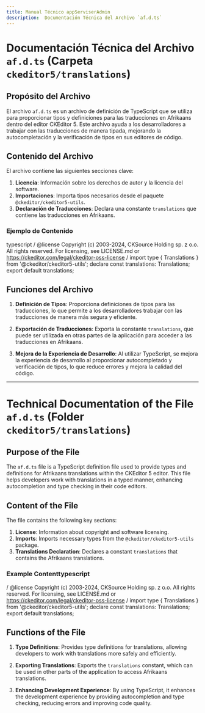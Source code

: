 ```yaml
---
title: Manual Técnico appServiserAdmin
description:  Documentación Técnica del Archivo `af.d.ts`
---
```


# Documentación Técnica del Archivo `af.d.ts` (Carpeta `ckeditor5/translations`)

## Propósito del Archivo
El archivo `af.d.ts` es un archivo de definición de TypeScript que se utiliza para proporcionar tipos y definiciones para las traducciones en Afrikaans dentro del editor CKEditor 5. Este archivo ayuda a los desarrolladores a trabajar con las traducciones de manera tipada, mejorando la autocompletación y la verificación de tipos en sus editores de código.

## Contenido del Archivo
El archivo contiene las siguientes secciones clave:

1. **Licencia**: Información sobre los derechos de autor y la licencia del software.
2. **Importaciones**: Importa tipos necesarios desde el paquete `@ckeditor/ckeditor5-utils`.
3. **Declaración de Traducciones**: Declara una constante `translations` que contiene las traducciones en Afrikaans.

### Ejemplo de Contenido
typescript
/
@license Copyright (c) 2003-2024, CKSource Holding sp. z o.o. All rights reserved.
For licensing, see LICENSE.md or https://ckeditor.com/legal/ckeditor-oss-license
/
import type { Translations } from '@ckeditor/ckeditor5-utils';
declare const translations: Translations;
export default translations;


## Funciones del Archivo
1. **Definición de Tipos**: Proporciona definiciones de tipos para las traducciones, lo que permite a los desarrolladores trabajar con las traducciones de manera más segura y eficiente.
  
2. **Exportación de Traducciones**: Exporta la constante `translations`, que puede ser utilizada en otras partes de la aplicación para acceder a las traducciones en Afrikaans.

3. **Mejora de la Experiencia de Desarrollo**: Al utilizar TypeScript, se mejora la experiencia de desarrollo al proporcionar autocompletado y verificación de tipos, lo que reduce errores y mejora la calidad del código.

---

# Technical Documentation of the File `af.d.ts` (Folder `ckeditor5/translations`)

## Purpose of the File
The `af.d.ts` file is a TypeScript definition file used to provide types and definitions for Afrikaans translations within the CKEditor 5 editor. This file helps developers work with translations in a typed manner, enhancing autocompletion and type checking in their code editors.

## Content of the File
The file contains the following key sections:

1. **License**: Information about copyright and software licensing.
2. **Imports**: Imports necessary types from the `@ckeditor/ckeditor5-utils` package.
3. **Translations Declaration**: Declares a constant `translations` that contains the Afrikaans translations.

### Example Contenttypescript
/
@license Copyright (c) 2003-2024, CKSource Holding sp. z o.o. All rights reserved.
For licensing, see LICENSE.md or https://ckeditor.com/legal/ckeditor-oss-license
/
import type { Translations } from '@ckeditor/ckeditor5-utils';
declare const translations: Translations;
export default translations;

## Functions of the File
1. **Type Definitions**: Provides type definitions for translations, allowing developers to work with translations more safely and efficiently.
  
2. **Exporting Translations**: Exports the `translations` constant, which can be used in other parts of the application to access Afrikaans translations.

3. **Enhancing Development Experience**: By using TypeScript, it enhances the development experience by providing autocompletion and type checking, reducing errors and improving code quality.